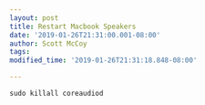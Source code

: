 ```yaml
---
layout: post
title: Restart Macbook Speakers
date: '2019-01-26T21:31:00.001-08:00'
author: Scott McCoy
tags: 
modified_time: '2019-01-26T21:31:18.848-08:00'

---
```


```
sudo killall coreaudiod
```
